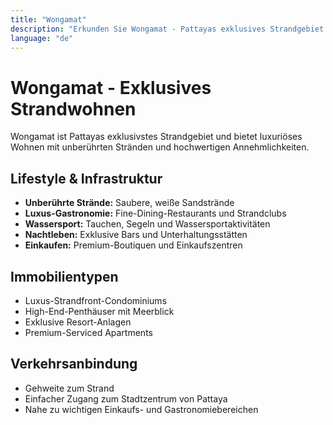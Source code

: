 ```yaml
---
title: "Wongamat"
description: "Erkunden Sie Wongamat - Pattayas exklusives Strandgebiet mit Luxus-Condos, Fine Dining und unberührten Stränden."
language: "de"
---
```


# Wongamat - Exklusives Strandwohnen

Wongamat ist Pattayas exklusivstes Strandgebiet und bietet luxuriöses Wohnen mit unberührten Stränden und hochwertigen Annehmlichkeiten.

## Lifestyle & Infrastruktur

- **Unberührte Strände:** Saubere, weiße Sandstrände
- **Luxus-Gastronomie:** Fine-Dining-Restaurants und Strandclubs
- **Wassersport:** Tauchen, Segeln und Wassersportaktivitäten
- **Nachtleben:** Exklusive Bars und Unterhaltungsstätten
- **Einkaufen:** Premium-Boutiquen und Einkaufszentren

## Immobilientypen

- Luxus-Strandfront-Condominiums
- High-End-Penthäuser mit Meerblick
- Exklusive Resort-Anlagen
- Premium-Serviced Apartments

## Verkehrsanbindung

- Gehweite zum Strand
- Einfacher Zugang zum Stadtzentrum von Pattaya
- Nahe zu wichtigen Einkaufs- und Gastronomiebereichen
